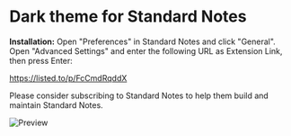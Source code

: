 # Dark theme for Standard Notes

**Installation:**
Open "Preferences" in Standard Notes and click "General". Open "Advanced Settings" and enter the following URL as Extension Link, then press Enter:

https://listed.to/p/FcCmdRqddX

Please consider subscribing to Standard Notes to help them build and maintain Standard Notes.

![Preview](https://github.com/Tellervo89/sn-dark-theme-saratoga/blob/main/preview.png "Preview")
